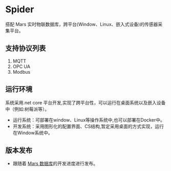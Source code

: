 # Spider
搭配 Mars 实时物联数据库，跨平台(Window、Linux、嵌入式设备)的传感器采集平台。

## 支持协议列表
1. MQTT
2. OPC UA
3. Modbus

## 运行环境
系统采用.net core 平台开发,实现了跨平台性，可以运行在桌面系统以及嵌入设备中（例如:树莓派等）。
* 运行系统：可部署在window、Linux等操作系统中,也可以部署在Docker中。 
* 开发系统：采用图形化的配置界面、CS结构,暂定采用桌面的方式实现，运行在Window系统中。

## 版本发布
* 跟随着 [Mars 数据库](https://github.com/cdy816/mars)的开发进度进行发布。
